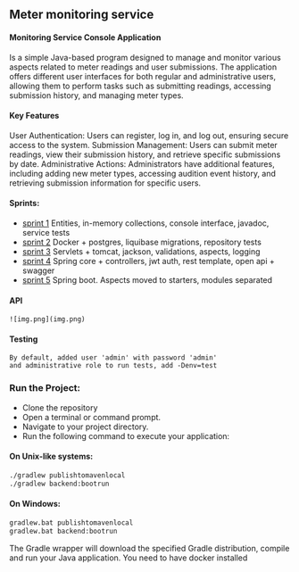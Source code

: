 ## Meter monitoring service

#### Monitoring Service Console Application
Is a simple Java-based program designed to manage and monitor various aspects related to meter readings and user submissions. The application offers different user interfaces for both regular and administrative users, allowing them to perform tasks such as submitting readings, accessing submission history, and managing meter types.

#### Key Features
User Authentication: Users can register, log in, and log out, ensuring secure access to the
system. Submission Management: Users can submit meter readings, view their submission history,
and retrieve specific submissions by date. Administrative Actions: Administrators have additional features,
including adding new meter types, accessing audition event history, and retrieving submission information for
specific users.

#### Sprints:
- <a href ="https://github.com/Muryginds/ylab-01.2024/pull/3"> sprint 1</a> Entities, in-memory collections, console interface, javadoc, service tests
- <a href ="https://github.com/Muryginds/ylab-01.2024/pull/4"> sprint 2</a> Docker + postgres, liquibase migrations, repository tests
- <a href ="https://github.com/Muryginds/ylab-01.2024/pull/5"> sprint 3</a> Servlets + tomcat, jackson, validations, aspects, logging
- <a href ="https://github.com/Muryginds/ylab-01.2024/pull/6"> sprint 4</a> Spring core + controllers, jwt auth, rest template, open api + swagger
- <a href ="https://github.com/Muryginds/ylab-01.2024/pull/7"> sprint 5</a> Spring boot. Aspects moved to starters, modules separated

#### API
```
![img.png](img.png)
```

#### Testing
    By default, added user 'admin' with password 'admin'
    and administrative role to run tests, add -Denv=test

### Run the Project:

- Clone the repository
- Open a terminal or command prompt.
- Navigate to your project directory.
- Run the following command to execute your application:

#### On Unix-like systems:

```bash
./gradlew publishtomavenlocal
./gradlew backend:bootrun
```
#### On Windows:

```bash
gradlew.bat publishtomavenlocal
gradlew.bat backend:bootrun
```
The Gradle wrapper will download the specified Gradle distribution, compile and run your Java application.
You need to have docker installed